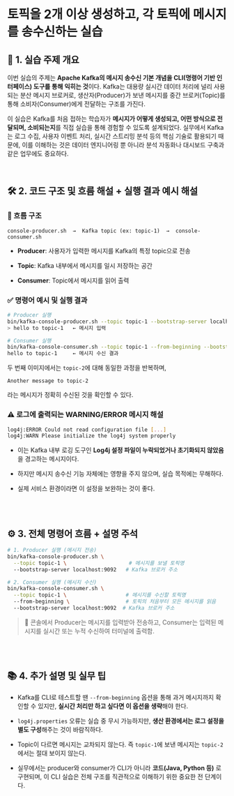 # 토픽을 2개 이상 생성하고, 각 토픽에 메시지를 송수신하는 실습

📘 1\. 실습 주제 개요
---------------

이번 실습의 주제는 **Apache Kafka의 메시지 송수신 기본 개념을 CLI(명령어 기반 인터페이스) 도구를 통해 익히는 것**이다. Kafka는 대용량 실시간 데이터 처리에 널리 사용되는 분산 메시지 브로커로, 생산자(Producer)가 보낸 메시지를 중간 브로커(Topic)를 통해 소비자(Consumer)에게 전달하는 구조를 가진다.

이 실습은 Kafka를 처음 접하는 학습자가 **메시지가 어떻게 생성되고, 어떤 방식으로 전달되며, 소비되는지**를 직접 실습을 통해 경험할 수 있도록 설계되었다. 실무에서 Kafka는 로그 수집, 사용자 이벤트 처리, 실시간 스트리밍 분석 등의 핵심 기술로 활용되기 때문에, 이를 이해하는 것은 데이터 엔지니어링 뿐 아니라 분석 자동화나 대시보드 구축과 같은 업무에도 중요하다.

<br>

🛠️ 2\. 코드 구조 및 흐름 해설 + 실행 결과 예시 해설
-----------------------------------

### 🔄 흐름 구조

```text
console-producer.sh  →  Kafka topic (ex: topic-1)  →  console-consumer.sh
```

*   **Producer**: 사용자가 입력한 메시지를 Kafka의 특정 topic으로 전송
    
*   **Topic**: Kafka 내부에서 메시지를 일시 저장하는 공간
    
*   **Consumer**: Topic에서 메시지를 읽어 출력
    

### ✅ 명령어 예시 및 실행 결과

```bash
# Producer 실행
bin/kafka-console-producer.sh --topic topic-1 --bootstrap-server localhost:9092
> hello to topic-1   ← 메시지 입력

# Consumer 실행
bin/kafka-console-consumer.sh --topic topic-1 --from-beginning --bootstrap-server localhost:9092
hello to topic-1     ← 메시지 수신 결과
```

두 번째 이미지에서는 `topic-2`에 대해 동일한 과정을 반복하며,

```text
Another message to topic-2
```

라는 메시지가 정확히 수신된 것을 확인할 수 있다.

### ⚠️ 로그에 출력되는 WARNING/ERROR 메시지 해설

```bash
log4j:ERROR Could not read configuration file [...]
log4j:WARN Please initialize the log4j system properly
```

*   이는 Kafka 내부 로깅 도구인 **Log4j 설정 파일이 누락되었거나 초기화되지 않았음**을 경고하는 메시지이다.
    
*   하지만 메시지 송수신 기능 자체에는 영향을 주지 않으며, 실습 목적에는 무해하다.
    
*   실제 서비스 환경이라면 이 설정을 보완하는 것이 좋다.
    

<br>
<br>

⚙️ 3\. 전체 명령어 흐름 + 설명 주석
------------------------

```bash
# 1. Producer 실행 (메시지 전송)
bin/kafka-console-producer.sh \
  --topic topic-1 \                    # 메시지를 보낼 토픽명
  --bootstrap-server localhost:9092   # Kafka 브로커 주소

# 2. Consumer 실행 (메시지 수신)
bin/kafka-console-consumer.sh \
  --topic topic-1 \                   # 메시지를 수신할 토픽명
  --from-beginning \                  # 토픽의 처음부터 모든 메시지를 읽음
  --bootstrap-server localhost:9092  # Kafka 브로커 주소
```

> 💬 콘솔에서 Producer는 메시지를 입력받아 전송하고, Consumer는 입력된 메시지를 실시간 또는 누적 수신하여 터미널에 출력함.

<br>
<br>

📚 4\. 추가 설명 및 실무 팁
-------------------

*   Kafka를 CLI로 테스트할 땐 `--from-beginning` 옵션을 통해 과거 메시지까지 확인할 수 있지만, **실시간 처리만 하고 싶다면 이 옵션을 생략**해야 한다.
    
*   `log4j.properties` 오류는 실습 중 무시 가능하지만, **생산 환경에서는 로그 설정을 별도 구성**해주는 것이 바람직하다.
    
*   Topic이 다르면 메시지는 교차되지 않는다. 즉 `topic-1`에 보낸 메시지는 `topic-2`에서는 절대 보이지 않는다.
    
*   실무에서는 producer와 consumer가 CLI가 아니라 **코드(Java, Python 등)** 로 구현되며, 이 CLI 실습은 전체 구조를 직관적으로 이해하기 위한 중요한 전 단계이다.
    
